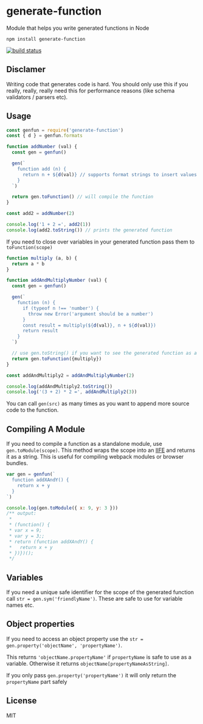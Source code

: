 # generate-function

Module that helps you write generated functions in Node

```
npm install generate-function
```

[![build status](http://img.shields.io/travis/mafintosh/generate-function.svg?style=flat)](http://travis-ci.org/mafintosh/generate-function)

## Disclamer

Writing code that generates code is hard.
You should only use this if you really, really, really need this for performance reasons (like schema validators / parsers etc).

## Usage

``` js
const genfun = require('generate-function')
const { d } = genfun.formats

function addNumber (val) {
  const gen = genfun()

  gen(`
    function add (n) {
      return n + ${d(val)} // supports format strings to insert values
    }
  `)

  return gen.toFunction() // will compile the function
}

const add2 = addNumber(2)

console.log('1 + 2 =', add2(1))
console.log(add2.toString()) // prints the generated function
```

If you need to close over variables in your generated function pass them to `toFunction(scope)`

``` js
function multiply (a, b) {
  return a * b
}

function addAndMultiplyNumber (val) {
  const gen = genfun()

  gen(`
    function (n) {
      if (typeof n !== 'number') {
        throw new Error('argument should be a number')
      }
      const result = multiply(${d(val)}, n + ${d(val)})
      return result
    }
  `)

  // use gen.toString() if you want to see the generated function as a string
  return gen.toFunction({multiply})
}

const addAndMultiply2 = addAndMultiplyNumber(2)

console.log(addAndMultiply2.toString())
console.log('(3 + 2) * 2 =', addAndMultiply2(3))
```

You can call `gen(src)` as many times as you want to append more source code to the function.

## Compiling A Module

If you need to compile a function as a standalone module, use `gen.toModule(scope)`. This method wraps the
scope into an [IIFE](https://en.wikipedia.org/wiki/Immediately-invoked_function_expression) and returns it as a string. This is useful for compiling webpack modules or browser bundles.

```js
var gen = genfun(`
  function addXAndY() {
    return x + y
  }
`)

console.log(gen.toModule({ x: 9, y: 3 }))
/** output:
 *
 * (function() {
 * var x = 9;
 * var y = 3;;
 * return (function addXAndY() {
 *   return x + y
 * })})();
 */
```

## Variables

If you need a unique safe identifier for the scope of the generated function call `str = gen.sym('friendlyName')`.
These are safe to use for variable names etc.

## Object properties

If you need to access an object property use the `str = gen.property('objectName', 'propertyName')`.

This returns `'objectName.propertyName'` if `propertyName` is safe to use as a variable. Otherwise
it returns `objectName[propertyNameAsString]`.

If you only pass `gen.property('propertyName')` it will only return the `propertyName` part safely

## License

MIT
